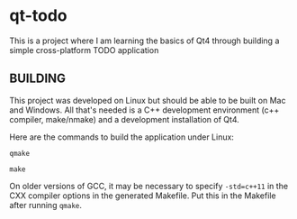 # qt-todo

This is a project where I am learning the basics of Qt4 through building a
simple cross-platform TODO application

## BUILDING

This project was developed on Linux but should be able to be built on Mac and
Windows. All that's needed is a C++ development environment (c++ compiler,
make/nmake) and a development installation of Qt4.

Here are the commands to build the application under Linux:

`qmake`

`make`

On older versions of GCC, it may be necessary to specify `-std=c++11` in the
CXX compiler options in the generated Makefile. Put this in the Makefile
after running `qmake`.